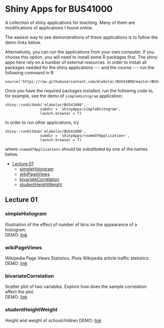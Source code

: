 # Shiny Apps for BUS41000

A collection of shiny applications for teaching.
Many of them are modifications of applications I found online.

The easiest way to see demonstrations of these applications 
is to follow the demo links below.

Alternatively, you can run the applications from your own computer.
If you choose this option, you will need to install some R packages first.
The shiny apps here rely on a number of external resources.
In order to install all packages needed for the shiny applications --- and 
the course --- run the following command in R: 

	source('https://raw.githubusercontent.com/mlakolar/BUS41000/master/BUS41000.packages.R')

Once you have the required packages installed, run the following code 
to, for example, see the demo of `simpleHistogram` application:

	shiny::runGitHub('mlakolar/BUS41000', 
					subdir = 'shinyApps/simpleHistogram',  
					launch.browser = T)

In order to run other applications, try

	shiny::runGitHub('mlakolar/BUS41000', 
					subdir = 'shinyApps/<nameOfApplication>',  
					launch.browser = T)

where `<nameOfApplication>` should be substituted by one of the names below.


* [Lecture 01](#lecture-01)
  * [simpleHistogram](#simplehistogram)
  * [wikiPageViews](#wikipageviews)
  * [bivariateCorrelation](#bivariatecorrelation)
  * [studentHeightWeight](#studentheightweight)

## Lecture 01

### simpleHistogram

Illustration of the effect of number of bins on the appearance of a histogram.  
DEMO: [link](#)


### wikiPageViews

Wikipedia Page Views Statistics. Plots Wikipedia article traffic statistics.    
DEMO: [link](#)


### bivariateCorrelation

Scatter plot of two variables. Explore how does the sample correlation affect 
the plot.   
DEMO: [link](#)


### studentHeightWeight

Height and weight of schoolchildren
DEMO: [link](#)



